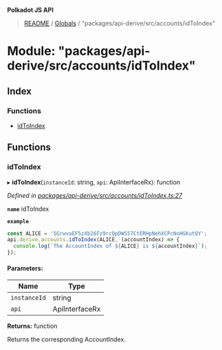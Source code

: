 **Polkadot JS API**

> [README](../README.md) / [Globals](../globals.md) / "packages/api-derive/src/accounts/idToIndex"

# Module: "packages/api-derive/src/accounts/idToIndex"

## Index

### Functions

* [idToIndex](_packages_api_derive_src_accounts_idtoindex_.md#idtoindex)

## Functions

### idToIndex

▸ **idToIndex**(`instanceId`: string, `api`: ApiInterfaceRx): function

*Defined in [packages/api-derive/src/accounts/idToIndex.ts:27](https://github.com/polkadot-js/api/blob/e055438c5/packages/api-derive/src/accounts/idToIndex.ts#L27)*

**`name`** idToIndex

**`example`** 
<BR>

```javascript
const ALICE = '5GrwvaEF5zXb26Fz9rcQpDWS57CtERHpNehXCPcNoHGKutQY';
api.derive.accounts.idToIndex(ALICE, (accountIndex) => {
  console.log(`The AccountIndex of ${ALICE} is ${accountIndex}`);
});
```

#### Parameters:

Name | Type |
------ | ------ |
`instanceId` | string |
`api` | ApiInterfaceRx |

**Returns:** function

Returns the corresponding AccountIndex.

